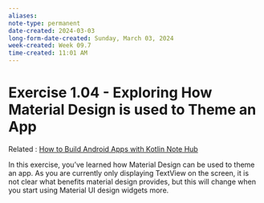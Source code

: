 ```yaml
---
aliases: 
note-type: permanent
date-created: 2024-03-03
long-form-date-created: Sunday, March 03, 2024
week-created: Week 09.7
time-created: 11:01 AM
---
```


# Exercise 1.04 - Exploring How Material Design is used to Theme an App

Related : [How to Build Android Apps with Kotlin Note Hub](How%20to%20Build%20Android%20Apps%20with%20Kotlin%20Note%20Hub.md)

In this exercise, you’ve learned how Material Design can be used to theme an app.
As you are currently only displaying TextView on the screen, it is not clear
what benefits material design provides, but this will change when you start
using Material UI design widgets more.
